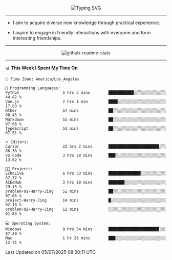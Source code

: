 <p align="center">
  <img src="https://readme-typing-svg.demolab.com?font=Fira+Code&weight=500&size=32&duration=2500&pause=1600&center=true&vCenter=true&random=false&width=1024&height=64&lines=Hi+there+%F0%9F%91%8B;I'm+delighted+you+could+make+it+here+%F0%9F%8E%89;I'm+Harry%2C+a+college+student+still+finding+my+way" alt="Typing SVG" />
</p>


---


- I aim to acquire diverse new knowledge through practical experience.

- I aspire to engage in friendly interactions with everyone and form interesting friendships.


---


<p align="center">
  <img src="https://github-readme-stats.vercel.app/api?username=Harry-Jing&show_icons=true" alt="github-readme-stats"/>
</p>


---

<!--START_SECTION:waka-->
📊 **This Week I Spent My Time On** 

```text
🕑︎ Time Zone: America/Los_Angeles

💬 Programming Languages: 
Python                   5 hrs 5 mins        ███████████░░░░░░░░░░░░░░   44.82 % 
Vue.js                   2 hrs 1 min         ████░░░░░░░░░░░░░░░░░░░░░   17.83 % 
Other                    57 mins             ██░░░░░░░░░░░░░░░░░░░░░░░   08.45 % 
Markdown                 52 mins             ██░░░░░░░░░░░░░░░░░░░░░░░   07.66 % 
TypeScript               51 mins             ██░░░░░░░░░░░░░░░░░░░░░░░   07.51 % 

🔥 Editors: 
Cursor                   22 hrs 2 mins       ██████████████████████░░░   86.38 % 
VS Code                  3 hrs 28 mins       ███░░░░░░░░░░░░░░░░░░░░░░   13.62 % 

🐱‍💻 Projects: 
EchoLive                 6 hrs 33 mins       ██████████████░░░░░░░░░░░   57.72 % 
AIEdHub                  3 hrs 18 mins       ███████░░░░░░░░░░░░░░░░░░   29.15 % 
problem-01-Harry-Jing    52 mins             ██░░░░░░░░░░░░░░░░░░░░░░░   07.65 % 
project-Harry-Jing       14 mins             █░░░░░░░░░░░░░░░░░░░░░░░░   02.18 % 
problem-02-Harry-Jing    12 mins             ░░░░░░░░░░░░░░░░░░░░░░░░░   01.83 % 

💻 Operating System: 
Windows                  9 hrs 54 mins       ██████████████████████░░░   87.29 % 
Mac                      1 hr 26 mins        ███░░░░░░░░░░░░░░░░░░░░░░   12.71 % 
```


 Last Updated on 05/07/2025 08:20:11 UTC
<!--END_SECTION:waka-->
